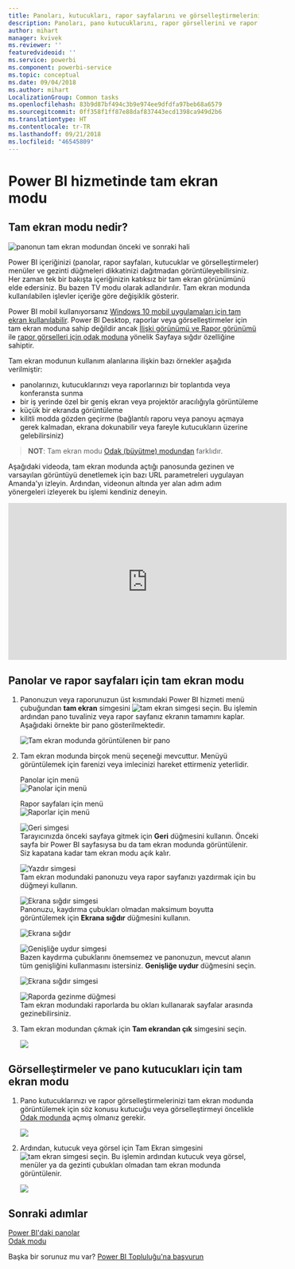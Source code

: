```yaml
---
title: Panoları, kutucukları, rapor sayfalarını ve görselleştirmelerini tam ekran modunda görüntüleme
description: Panoları, pano kutucuklarını, rapor görsellerini ve rapor sayfalarını tam ekran modunda (*TV modu* olarak da bilinir) görüntüleyin.
author: mihart
manager: kvivek
ms.reviewer: ''
featuredvideoid: ''
ms.service: powerbi
ms.component: powerbi-service
ms.topic: conceptual
ms.date: 09/04/2018
ms.author: mihart
LocalizationGroup: Common tasks
ms.openlocfilehash: 83b9d87bf494c3b9e974ee9dfdfa97beb68a6579
ms.sourcegitcommit: 0ff358f1ff87e88daf837443ecd1398ca949d2b6
ms.translationtype: HT
ms.contentlocale: tr-TR
ms.lasthandoff: 09/21/2018
ms.locfileid: "46545809"
---
```

# <a name="full-screen-mode-in-power-bi-service"></a>Power BI hizmetinde tam ekran modu
## <a name="what-is-full-screen-mode"></a>Tam ekran modu nedir?
![panonun tam ekran modundan önceki ve sonraki hali](media/service-fullscreen-mode/power-bi-full-screen-comparison.png)

Power BI içeriğinizi (panolar, rapor sayfaları, kutucuklar ve görselleştirmeler) menüler ve gezinti düğmeleri dikkatinizi dağıtmadan görüntüleyebilirsiniz.  Her zaman tek bir bakışta içeriğinizin katıksız bir tam ekran görünümünü elde edersiniz. Bu bazen TV modu olarak adlandırılır. Tam ekran modunda kullanılabilen işlevler içeriğe göre değişiklik gösterir. 

Power BI mobil kullanıyorsanız [Windows 10 mobil uygulamaları için tam ekran kullanılabilir](consumer/mobile/mobile-windows-10-app-presentation-mode.md). Power BI Desktop, raporlar veya görselleştirmeler için tam ekran moduna sahip değildir ancak [İlişki görünümü ve Rapor görünümü](desktop-report-view.md) ile [rapor görselleri için odak moduna](consumer/end-user-focus.md) yönelik Sayfaya sığdır özelliğine sahiptir.

 

Tam ekran modunun kullanım alanlarına ilişkin bazı örnekler aşağıda verilmiştir:

* panolarınızı, kutucuklarınızı veya raporlarınızı bir toplantıda veya konferansta sunma
* bir iş yerinde özel bir geniş ekran veya projektör aracılığıyla görüntüleme
* küçük bir ekranda görüntüleme
* kilitli modda gözden geçirme (bağlantılı raporu veya panoyu açmaya gerek kalmadan, ekrana dokunabilir veya fareyle kutucukların üzerine gelebilirsiniz)

> **NOT**: Tam ekran modu [Odak (büyütme) modundan](consumer/end-user-focus.md) farklıdır.
> 
> 

Aşağıdaki videoda, tam ekran modunda açtığı panosunda gezinen ve varsayılan görüntüyü denetlemek için bazı URL parametreleri uygulayan Amanda'yı izleyin. Ardından, videonun altında yer alan adım adım yönergeleri izleyerek bu işlemi kendiniz deneyin.

<iframe width="560" height="315" src="https://www.youtube.com/embed/c31gZkyvC54" frameborder="0" allowfullscreen></iframe>

## <a name="dashboards-and-report-pages-in-full-screen-mode"></a>Panolar ve rapor sayfaları için tam ekran modu
1. Panonuzun veya raporunuzun üst kısmındaki Power BI hizmeti menü çubuğundan **tam ekran** simgesini ![tam ekran simgesi](media/service-fullscreen-mode/power-bi-full-screen-icon.png) seçin. Bu işlemin ardından pano tuvaliniz veya rapor sayfanız ekranın tamamını kaplar. Aşağıdaki örnekte bir pano gösterilmektedir.
   
      ![Tam ekran modunda görüntülenen bir pano](media/service-fullscreen-mode/power-bi-dash-full-screen.png)
2. Tam ekran modunda birçok menü seçeneği mevcuttur.  Menüyü görüntülemek için farenizi veya imlecinizi hareket ettirmeniz yeterlidir. 
   
     Panolar için menü    
     ![Panolar için menü](media/service-fullscreen-mode/power-bi-full-screen-menu-dashboard.png)    
   
     Rapor sayfaları için menü    
    ![Raporlar için menü](media/service-fullscreen-mode/power-bi-report-menu.png)    
   
    ![Geri simgesi](media/service-fullscreen-mode/power-bi-back-icon.png)    
    Tarayıcınızda önceki sayfaya gitmek için **Geri** düğmesini kullanın. Önceki sayfa bir Power BI sayfasıysa bu da tam ekran modunda görüntülenir.  Siz kapatana kadar tam ekran modu açık kalır.
   
    ![Yazdır simgesi](media/service-fullscreen-mode/power-bi-print-icon.png)    
    Tam ekran modundaki panonuzu veya rapor sayfanızı yazdırmak için bu düğmeyi kullanın. 
   
    ![Ekrana sığdır simgesi](media/service-fullscreen-mode/power-bi-fit-to-width.png)    
    Panonuzu, kaydırma çubukları olmadan maksimum boyutta görüntülemek için **Ekrana sığdır** düğmesini kullanın.     
   
    ![Ekrana sığdır](media/service-fullscreen-mode/power-bi-fit-screen.png)
   
    ![Genişliğe uydur simgesi](media/service-fullscreen-mode/power-bi-fit-width.png)       
    Bazen kaydırma çubuklarını önemsemez ve panonuzun, mevcut alanın tüm genişliğini kullanmasını istersiniz. **Genişliğe uydur** düğmesini seçin.    
   
    ![Ekrana sığdır simgesi](media/service-fullscreen-mode/power-bi-fit-to-width-new.png)
   
    ![Raporda gezinme düğmesi](media/service-fullscreen-mode/power-bi-report-nav2.png)       
    Tam ekran modundaki raporlarda bu okları kullanarak sayfalar arasında gezinebilirsiniz.    
3. Tam ekran modundan çıkmak için **Tam ekrandan çık** simgesini seçin.
   
      ![](media/service-fullscreen-mode/exit-fullscreen-new.png)

## <a name="visualizations-and-dashboard-tiles-in-full-screen-mode"></a>Görselleştirmeler ve pano kutucukları için tam ekran modu
1. Pano kutucuklarınızı ve rapor görselleştirmelerinizi tam ekran modunda görüntülemek için söz konusu kutucuğu veya görselleştirmeyi öncelikle [Odak modunda](consumer/end-user-focus.md) açmış olmanız gerekir. 
   
    ![](media/service-fullscreen-mode/power-bi-focus3.png)
2. Ardından, kutucuk veya görsel için Tam Ekran simgesini ![tam ekran simgesi](media/service-fullscreen-mode/power-bi-full-screen-icon.png)  seçin. Bu işlemin ardından kutucuk veya görsel, menüler ya da gezinti çubukları olmadan tam ekran modunda görüntülenir.
   
    ![](media/service-fullscreen-mode/power-bi-fullscreen.png)

## <a name="next-steps"></a>Sonraki adımlar
[Power BI'daki panolar](consumer/end-user-dashboards.md)  
[Odak modu](consumer/end-user-focus.md)    

Başka bir sorunuz mu var? [Power BI Topluluğu'na başvurun](http://community.powerbi.com/)

